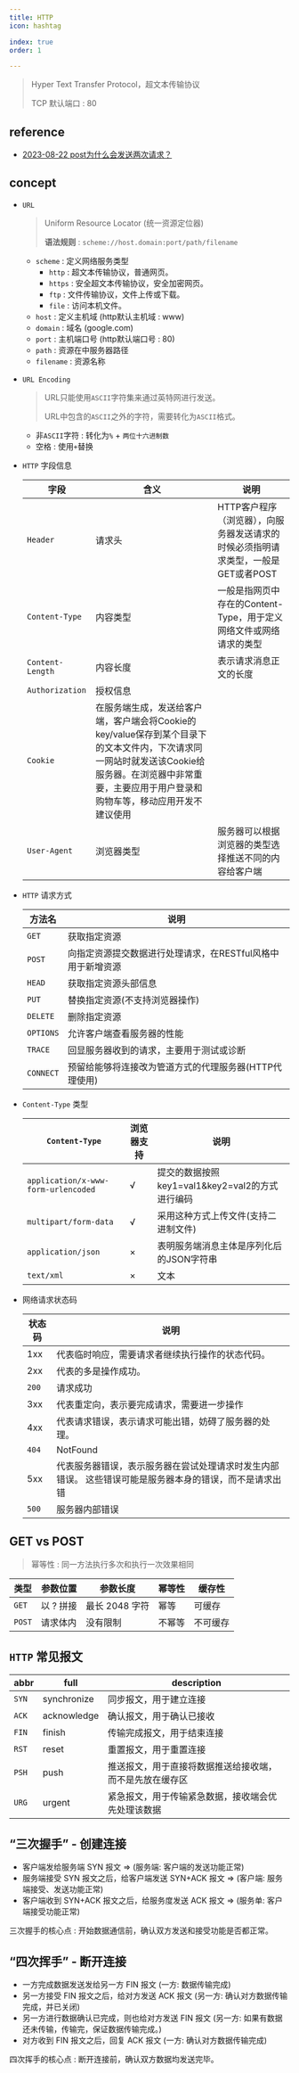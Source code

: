 ```yaml
---
title: HTTP
icon: hashtag

index: true
order: 1

---
```


<!-- more -->

> Hyper Text Transfer Protocol，超文本传输协议 
> 
> TCP 默认端口 : 80

## reference

- [2023-08-22 post为什么会发送两次请求？](https://juejin.cn/post/7269952188927017015)

## concept

- `URL`
    > Uniform Resource Locator (统一资源定位器)
    > 
    > **语法规则** : `scheme://host.domain:port/path/filename`

    * `scheme` : 定义网络服务类型
        - `http` : 超文本传输协议，普通网页。
        - `https` : 安全超文本传输协议，安全加密网页。
        - `ftp` : 文件传输协议，文件上传或下载。
        - `file` : 访问本机文件。
    * `host` : 定义主机域 (http默认主机域 : www)
    * `domain` : 域名 (google.com)
    * `port` : 主机端口号 (http默认端口号 : 80)
    * `path` : 资源在中服务器路径
    * `filename` : 资源名称


- `URL Encoding`
    > URL只能使用`ASCII`字符集来通过英特网进行发送。
    >
    > URL中包含的`ASCII`之外的字符，需要转化为`ASCII`格式。

    * 非`ASCII`字符 : 转化为`%` + `两位十六进制数`
    * 空格 : 使用`+`替换


- `HTTP` 字段信息

  | 字段 | 含义 | 说明
  | --- | --- | --- 
  | `Header`          | 请求头   |  HTTP客户程序（浏览器），向服务器发送请求的时候必须指明请求类型，一般是GET或者POST
  | `Content-Type`    | 内容类型 | 一般是指网页中存在的Content-Type，用于定义网络文件或网络请求的类型
  | `Content-Length`  | 内容长度 | 表示请求消息正文的长度
  | `Authorization`   | 授权信息 |
  | `Cookie`          | 在服务端生成，发送给客户端，客户端会将Cookie的key/value保存到某个目录下的文本文件内，下次请求同一网站时就发送该Cookie给服务器。在浏览器中非常重要，主要应用于用户登录和购物车等，移动应用开发不建议使用
  | `User-Agent`      | 浏览器类型 | 服务器可以根据浏览器的类型选择推送不同的内容给客户端

- `HTTP` 请求方式

  | 方法名 | 说明
  | --- | ---
  | `GET`     | 获取指定资源
  | `POST`    | 向指定资源提交数据进行处理请求，在RESTful风格中用于新增资源
  | `HEAD`    | 获取指定资源头部信息
  | `PUT`     | 替换指定资源(不支持浏览器操作)
  | `DELETE`  | 删除指定资源
  | `OPTIONS` | 允许客户端查看服务器的性能
  | `TRACE`   | 回显服务器收到的请求，主要用于测试或诊断
  | `CONNECT` | 预留给能够将连接改为管道方式的代理服务器(HTTP代理使用)

- `Content-Type` 类型
 
  | `Content-Type` | 浏览器支持 | 说明
  | --- | --- | ---
  | `application/x-www-form-urlencoded`   | √ | 提交的数据按照key1=val1&key2=val2的方式进行编码
  | `multipart/form-data`                 | √ | 采用这种方式上传文件(支持二进制文件)
  | `application/json`                    | × | 表明服务端消息主体是序列化后的JSON字符串
  | `text/xml`                            | × | 文本

- 网络请求状态码

  | 状态码 | 说明
  | --- | ---
  | 1xx   | 代表临时响应，需要请求者继续执行操作的状态代码。
  | 2xx   | 代表的多是操作成功。
  | `200` | 请求成功
  | 3xx   | 代表重定向，表示要完成请求，需要进一步操作
  | 4xx   | 代表请求错误，表示请求可能出错，妨碍了服务器的处理。
  | `404` | NotFound
  | 5xx   | 代表服务器错误，表示服务器在尝试处理请求时发生内部错误。 这些错误可能是服务器本身的错误，而不是请求出错
  | `500` | 服务器内部错误

## GET vs POST
> 幂等性 : 同一方法执行多次和执行一次效果相同

  | 类型 | 参数位置 | 参数长度 | 幂等性 | 缓存性
  | --- | --- | --- | --- | --- 
  | `GET`   | 以 ? 拼接 | 最长 2048 字符 | 幂等   | 可缓存
  | `POST`  | 请求体内  | 没有限制       | 不幂等 | 不可缓存
  
## `HTTP` 常见报文

  | abbr    | full  | description
  | --      | --    | --
  | `SYN`   | synchronize   | 同步报文，用于建立连接
  | `ACK`   | acknowledge   | 确认报文，用于确认已接收
  | `FIN`   | finish        | 传输完成报文，用于结束连接
  | `RST`   | reset         | 重置报文，用于重置连接
  | `PSH`   | push          | 推送报文，用于直接将数据推送给接收端，而不是先放在缓存区
  | `URG`   | urgent        | 紧急报文，用于传输紧急数据，接收端会优先处理该数据
  
## “三次握手” - 创建连接
  * 客户端发给服务端 SYN 报文 => (服务端: 客户端的发送功能正常)
  * 服务端接受 SYN 报文之后，给客户端发送 SYN+ACK 报文 => (客户端: 服务端接受、发送功能正常)
  * 客户端收到 SYN+ACK 报文之后，给服务度发送 ACK 报文 => (服务单: 客户端接受功能正常)
  
  三次握手的核心点 : 开始数据通信前，确认双方发送和接受功能是否都正常。
  
## “四次挥手” - 断开连接
  * 一方完成数据发送发给另一方 FIN 报文 (一方: 数据传输完成)
  * 另一方接受 FIN 报文之后，给对方发送 ACK 报文 (另一方: 确认对方数据传输完成，并已关闭)
  * 另一方进行数据确认已完成，则也给对方发送 FIN 报文 (另一方: 如果有数据还未传输，传输完，保证数据传输完成。)
  * 对方收到 FIN 报文之后，回复 ACK 报文 (一方: 确认对方数据传输完成)
  
  四次挥手的核心点 : 断开连接前，确认双方数据均发送完毕。